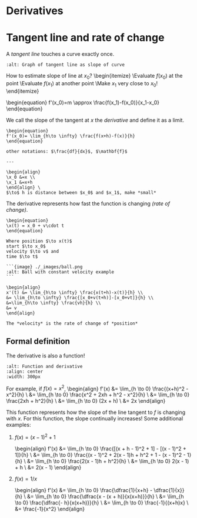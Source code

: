# Derivatives

# Tangent line and rate of change

A *tangent line* touches a curve exactly once.

```{image} ./_images/tangent.png
:alt: Graph of tangent line as slope of curve
```

How to estimate slope of line at $x_0$? 
\begin{itemize}
    \Evaluate $f(x_0)$ at the point
    \Evaluate $f(x_1)$ at another point
    \Make $x_1$ very close to $x_0$!
\end{itemize}

\begin{equation}
f'(x_0)=m \approx \frac{f(x_1)-f(x_0)}{x_1-x_0}
\end{equation}

We call the slope of the tangent at $x$ the *derivative* and define it as a limit. 

```{topic} Derivative as a limit
\begin{equation}
f'(x_0)= \lim_{h\to \infty} \frac{f(x+h)-f(x)}{h}
\end{equation}

other notations: $\frac{df}{dx}$, $\mathbf{f}$

---

\begin{align}
\x_0 &=x \\
\x_1 &=x+h
\end{align} \
$\to$ h is distance between $x_0$ and $x_1$, make *small*
```

The derivative represents how fast the function is changing *(rate of change)*. 
````{example} Ball moving with constant velocity $v$
\begin{equation}
\x(t) = x_0 + v\cdot t 
\end{equation}

Where position $\to x(t)$
start $\to x_0$
velocity $\to v$ and 
time $\to t$

```{image} ./_images/ball.png
:alt: Ball with constant velocity example
```

\begin{align}
x'(t) &= \lim_{h\to \infty} \frac{x(t+h)-x(t)}{h} \\
&= \lim_{h\to \infty} \frac{[x_0+v(t+h)]-[x_0+vt]}{h} \\
&=\lim_{h\to \infty} \frac{vh}{h} \\
&= v
\end{align}

The *velocity* is the rate of change of *position*
````

## Formal definition

The derivative is also a function!

```{image} ./_images/derivative_function.png
:alt: Function and derivative
:align: center
:width: 300px
```

For example, if $f(x) = x^2$,
\begin{align}
f'(x) &= \lim_{h \to 0} \frac{(x+h)^2 - x^2}{h} \\
    &= \lim_{h \to 0} \frac{x^2 + 2xh + h^2 - x^2}{h} \\
    &= \lim_{h \to 0} \frac{2xh + h^2}{h} \\
    &= \lim_{h \to 0} (2x + h) \\
    &= 2x
\end{align}

This function represents how the slope of the line tangent to *f* is changing
with *x*. For this function, the slope continually increases! Some additional
examples:

1. $f(x) = (x - 1)^2 + 1$

   \begin{align}
   f'(x) &= \lim_{h \to 0} \frac{[(x + h - 1)^2 + 1] - [(x - 1)^2 + 1]}{h} \\
       &= \lim_{h \to 0} \frac{(x - 1)^2 +
          2(x - 1)h + h^2 + 1 - (x - 1)^2 - 1}{h} \\
       &= \lim_{h \to 0} \frac{2(x - 1)h + h^2}{h} \\
       &= \lim_{h \to 0} 2(x - 1) + h \\
       &= 2(x - 1)
   \end{align}

2. $f(x) = 1/x$

   \begin{align}
   f'(x) &= \lim_{h \to 0} \frac{\dfrac{1}{x+h} - \dfrac{1}{x}}{h} \\
       &= \lim_{h \to 0} \frac{\dfrac{x - (x + h)}{x(x+h)}}{h}  \\
       &= \lim_{h \to 0} \frac{\dfrac{- h}{x(x+h)}}{h}  \\
       &= \lim_{h \to 0} \frac{-1}{(x+h)x} \\
       &= \frac{-1}{x^2}
   \end{align}
